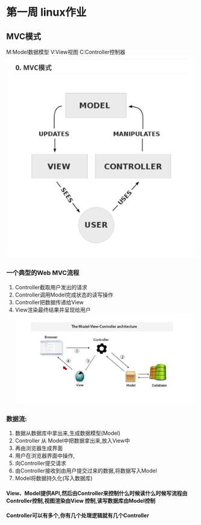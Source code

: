 # 第一周 linux作业
## MVC模式
M:Model数据模型
V:View视图
C:Controller控制器
![MVC](../images/MVC.png "MVC")
### 一个典型的Web MVC流程
1. Controller截取用户发出的请求
2. Controller调用Model完成状态的读写操作
3. Controller把数据传递给View
4. View渲染最终结果并呈现给用户
![MVC-detail](../images/MVC-detail.png "MVC-detail")
### 数据流:
1. 数据从数据库中拿出来,生成数据模型(Model)
2. Controller 从 Model中把数据拿出来,放入View中
3. 再由浏览器生成界面
4. 用户在浏览器界面中操作,
5. 向Controller提交请求
6. 由Controller接收到由用户提交过来的数据,将数据写入Model
7. Model将数据持久化(写入数据库)
#### View、Model提供API,然后由Controller来控制什么时候读什么时候写流程由Controller控制,视图渲染由View 控制,读写数据库由Model控制
#### Controller可以有多个,你有几个处理逻辑就有几个Controller